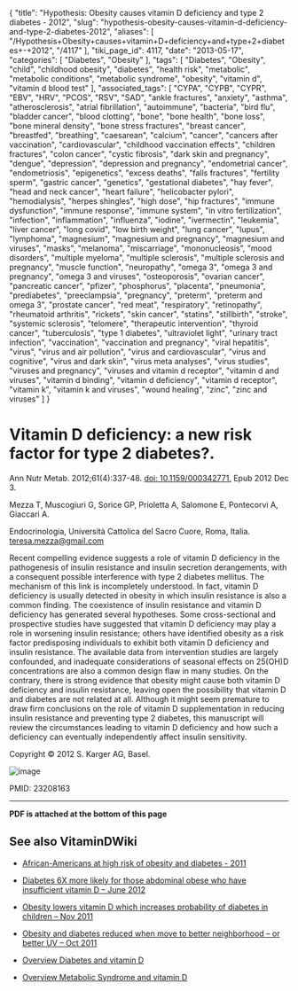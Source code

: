 {
    "title": "Hypothesis: Obesity causes vitamin D deficiency and type 2 diabetes - 2012",
    "slug": "hypothesis-obesity-causes-vitamin-d-deficiency-and-type-2-diabetes-2012",
    "aliases": [
        "/Hypothesis+Obesity+causes+vitamin+D+deficiency+and+type+2+diabetes+-+2012",
        "/4117"
    ],
    "tiki_page_id": 4117,
    "date": "2013-05-17",
    "categories": [
        "Diabetes",
        "Obesity"
    ],
    "tags": [
        "Diabetes",
        "Obesity",
        "child",
        "childhood obesity",
        "diabetes",
        "health risk",
        "metabolic",
        "metabolic conditions",
        "metabolic syndrome",
        "obesity",
        "vitamin d",
        "vitamin d blood test"
    ],
    "associated_tags": [
        "CYPA",
        "CYPB",
        "CYPR",
        "EBV",
        "HRV",
        "PCOS",
        "RSV",
        "SAD",
        "ankle fractures",
        "anxiety",
        "asthma",
        "atherosclerosis",
        "atrial fibrillation",
        "autoimmune",
        "bacteria",
        "bird flu",
        "bladder cancer",
        "blood clotting",
        "bone",
        "bone health",
        "bone loss",
        "bone mineral density",
        "bone stress fractures",
        "breast cancer",
        "breastfed",
        "breathing",
        "caesarean",
        "calcium",
        "cancer",
        "cancers after vaccination",
        "cardiovascular",
        "childhood vaccination effects",
        "children fractures",
        "colon cancer",
        "cystic fibrosis",
        "dark skin and pregnancy",
        "dengue",
        "depression",
        "depression and pregnancy",
        "endometrial cancer",
        "endometriosis",
        "epigenetics",
        "excess deaths",
        "falls fractures",
        "fertility sperm",
        "gastric cancer",
        "genetics",
        "gestational diabetes",
        "hay fever",
        "head and neck cancer",
        "heart failure",
        "helicobacter pylori",
        "hemodialysis",
        "herpes shingles",
        "high dose",
        "hip fractures",
        "immune dysfunction",
        "immune response",
        "immune system",
        "in vitro fertilization",
        "infection",
        "inflammation",
        "influenza",
        "iodine",
        "ivermectin",
        "leukemia",
        "liver cancer",
        "long covid",
        "low birth weight",
        "lung cancer",
        "lupus",
        "lymphoma",
        "magnesium",
        "magnesium and pregnancy",
        "magnesium and viruses",
        "masks",
        "melanoma",
        "miscarriage",
        "mononucleosis",
        "mood disorders",
        "multiple myeloma",
        "multiple sclerosis",
        "multiple sclerosis and pregnancy",
        "muscle function",
        "neuropathy",
        "omega 3",
        "omega 3 and pregnancy",
        "omega 3 and viruses",
        "osteoporosis",
        "ovarian cancer",
        "pancreatic cancer",
        "pfizer",
        "phosphorus",
        "placenta",
        "pneumonia",
        "prediabetes",
        "preeclampsia",
        "pregnancy",
        "preterm",
        "preterm and omega 3",
        "prostate cancer",
        "red meat",
        "respiratory",
        "retinopathy",
        "rheumatoid arthritis",
        "rickets",
        "skin cancer",
        "statins",
        "stillbirth",
        "stroke",
        "systemic sclerosis",
        "telomere",
        "therapeutic intervention",
        "thyroid cancer",
        "tuberculosis",
        "type 1 diabetes",
        "ultraviolet light",
        "urinary tract infection",
        "vaccination",
        "vaccination and pregnancy",
        "viral hepatitis",
        "virus",
        "virus and air pollution",
        "virus and cardiovascular",
        "virus and cognitive",
        "virus and dark skin",
        "virus meta analyses",
        "virus studies",
        "viruses and pregnancy",
        "viruses and vitamin d receptor",
        "vitamin d and viruses",
        "vitamin d binding",
        "vitamin d deficiency",
        "vitamin d receptor",
        "vitamin k",
        "vitamin k and viruses",
        "wound healing",
        "zinc",
        "zinc and viruses"
    ]
}


# Vitamin D deficiency: a new risk factor for type 2 diabetes?.

Ann Nutr Metab. 2012;61(4):337-48. [doi: 10.1159/000342771.](https://doi.org/10.1159/000342771.) Epub 2012 Dec 3.

Mezza T, Muscogiuri G, Sorice GP, Prioletta A, Salomone E, Pontecorvi A, Giaccari A.

Endocrinologia, Università Cattolica del Sacro Cuore, Roma, Italia. teresa.mezza@gmail.com

Recent compelling evidence suggests a role of vitamin D deficiency in the pathogenesis of insulin resistance and insulin secretion derangements, with a consequent possible interference with type 2 diabetes mellitus. The mechanism of this link is incompletely understood. In fact, vitamin D deficiency is usually detected in obesity in which insulin resistance is also a common finding. The coexistence of insulin resistance and vitamin D deficiency has generated several hypotheses. Some cross-sectional and prospective studies have suggested that vitamin D deficiency may play a role in worsening insulin resistance; others have identified obesity as a risk factor predisposing individuals to exhibit both vitamin D deficiency and insulin resistance. The available data from intervention studies are largely confounded, and inadequate considerations of seasonal effects on 25(OH)D concentrations are also a common design flaw in many studies. On the contrary, there is strong evidence that obesity might cause both vitamin D deficiency and insulin resistance, leaving open the possibility that vitamin D and diabetes are not related at all. Although it might seem premature to draw firm conclusions on the role of vitamin D supplementation in reducing insulin resistance and preventing type 2 diabetes, this manuscript will review the circumstances leading to vitamin D deficiency and how such a deficiency can eventually independently affect insulin sensitivity.

Copyright © 2012 S. Karger AG, Basel.

<img src="https://d378j1rmrlek7x.cloudfront.net/attachments/jpeg/obesity1.jpg" alt="image">

PMID:     23208163

---

 **PDF is attached at the bottom of this page** 

## See also VitaminDWiki

* [African-Americans at high risk of obesity and diabetes - 2011](/posts/african-americans-at-high-risk-of-obesity-and-diabetes-2011)

* [Diabetes 6X more likely for those abdominal obese who have insufficient vitamin D – June 2012](/posts/diabetes-6x-more-likely-for-those-abdominal-obese-who-have-insufficient-vitamin-d)

* [Obesity lowers vitamin D which increases probability of diabetes in children – Nov 2011](/tags/obesity-lowers-vitamin-d-which-increases-probability-of-diabetes-in-children-nov-2011.html)

* [Obesity and diabetes reduced when move to better neighborhood – or better UV – Oct 2011](/tags/obesity-and-diabetes-reduced-when-move-to-better-neighborhood-or-better-uv-oct-2011.html)

* [Overview Diabetes and vitamin D](/tags/overview-diabetes-and-vitamin-d.html)

* [Overview Metabolic Syndrome and vitamin D](/tags/overview-metabolic-syndrome-and-vitamin-d.html)